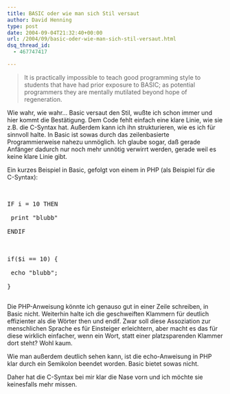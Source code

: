 ```yaml
---
title: BASIC oder wie man sich Stil versaut
author: David Henning
type: post
date: 2004-09-04T21:32:40+00:00
url: /2004/09/basic-oder-wie-man-sich-stil-versaut.html
dsq_thread_id:
  - 467747417

---
```


  


> It is practically impossible to teach good programming style to students that have had prior exposure to BASIC; as potential programmers they are mentally mutilated beyond hope of regeneration.

Wie wahr, wie wahr&#8230; Basic versaut den Stil, wußte ich schon immer und hier kommt die Bestätigung. Dem Code fehlt einfach eine klare Linie, wie sie z.B. die C-Syntax hat. Außerdem kann ich ihn strukturieren, wie es ich für sinnvoll halte. In Basic ist sowas durch das zeilenbasierte Programmierweise nahezu unmöglich. Ich glaube sogar, daß gerade Anfänger dadurch nur noch mehr unnötig verwirrt werden, gerade weil es keine klare Linie gibt.
  
Ein kurzes Beispiel in Basic, gefolgt von einem in PHP (als Beispiel für die C-Syntax):

<pre><br />
IF i = 10 THEN<br />
 print "blubb"<br />
ENDIF<br />
<br />
if($i == 10) {<br />
 echo "blubb";<br />
}<br />
</pre>

Die PHP-Anweisung könnte ich genauso gut in einer Zeile schreiben, in Basic nicht. Weiterhin halte ich die geschweiften Klammern für deutlich effizienter als die Wörter then und endif. Zwar soll diese Assoziation zur menschlichen Sprache es für Einsteiger erleichtern, aber macht es das für diese wirklich einfacher, wenn ein Wort, statt einer platzsparenden Klammer dort steht? Wohl kaum.
  
Wie man außerdem deutlich sehen kann, ist die echo-Anweisung in PHP klar durch ein Semikolon beendet worden. Basic bietet sowas nicht.
  
Daher hat die C-Syntax bei mir klar die Nase vorn und ich möchte sie keinesfalls mehr missen.